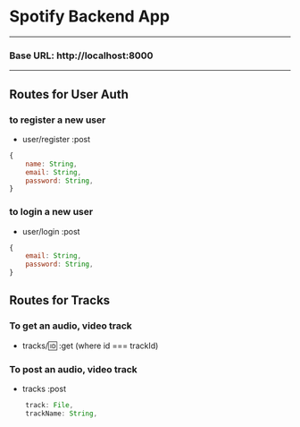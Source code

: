 # Spotify Backend App

---

### Base URL: http://localhost:8000

---

## Routes for User Auth

### to register a new user

- user/register :post

```js
{
    name: String,
    email: String,
    password: String,
}
```

### to login a new user

- user/login :post

```js
{
    email: String,
    password: String,
}
```

## Routes for Tracks

### To get an audio, video track

- tracks/:id: :get (where id === trackId)

### To post an audio, video track

- tracks :post

```js
    track: File,
    trackName: String,
```